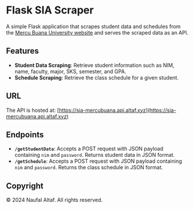 # Flask SIA Scraper

A simple Flask application that scrapes student data and schedules from the [Mercu Buana University website](https://sia.mercubuana.ac.id) and serves the scraped data as an API.

## Features

- **Student Data Scraping**: Retrieve student information such as NIM, name, faculty, major, SKS, semester, and GPA.
- **Schedule Scraping**: Retrieve the class schedule for a given student.

## URL

The API is hosted at: [https://sia-mercubuana.api.altaf.xyz](https://sia-mercubuana.api.altaf.xyz)

## Endpoints

- **`/getStudentData`**: Accepts a POST request with JSON payload containing `nim` and `password`. Returns student data in JSON format.
- **`/getSchedule`**: Accepts a POST request with JSON payload containing `nim` and `password`. Returns the class schedule in JSON format.

## Copyright

© 2024 Naufal Altaf. All rights reserved.